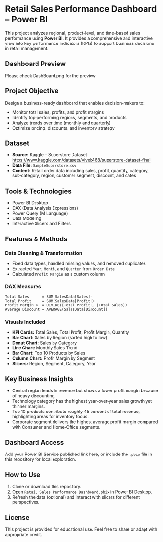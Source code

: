 # Retail Sales Performance Dashboard – Power BI

This project analyzes regional, product-level, and time-based sales performance using **Power BI**. It provides a comprehensive and interactive view into key performance indicators (KPIs) to support business decisions in retail management.

## Dashboard Preview
Please check DashBoard.png for the preview

## Project Objective
Design a business-ready dashboard that enables decision‑makers to:
- Monitor total sales, profits, and profit margins
- Identify top‑performing regions, segments, and products
- Analyze trends over time (monthly and quarterly)
- Optimize pricing, discounts, and inventory strategy

## Dataset
- **Source:** Kaggle – Superstore Dataset  
  <https://www.kaggle.com/datasets/vivek468/superstore-dataset-final>
- **Data File:** `SampleSuperstore.csv`
- **Content:** Retail order data including sales, profit, quantity, category, sub‑category, region, customer segment, discount, and dates

## Tools & Technologies
- Power BI Desktop
- DAX (Data Analysis Expressions)
- Power Query (M Language)
- Data Modeling
- Interactive Slicers and Filters

## Features & Methods

### Data Cleaning & Transformation
- Fixed data types, handled missing values, and removed duplicates
- Extracted `Year`, `Month`, and `Quarter` from `Order Date`
- Calculated `Profit Margin` as a custom column

### DAX Measures
```DAX
Total Sales      = SUM(SalesData[Sales])
Total Profit     = SUM(SalesData[Profit])
Profit Margin %  = DIVIDE([Total Profit], [Total Sales])
Average Discount = AVERAGE(SalesData[Discount])
```

### Visuals Included
- **KPI Cards:** Total Sales, Total Profit, Profit Margin, Quantity
- **Bar Chart:** Sales by Region (sorted high to low)
- **Donut Chart:** Sales by Category
- **Line Chart:** Monthly Sales Trend
- **Bar Chart:** Top 10 Products by Sales
- **Column Chart:** Profit Margin by Segment
- **Slicers:** Region, Segment, Category, Year

## Key Business Insights
- Central region leads in revenue but shows a lower profit margin because of heavy discounting.
- Technology category has the highest year‑over‑year sales growth yet thinner margins.
- Top 10 products contribute roughly 45 percent of total revenue, highlighting areas for inventory focus.
- Corporate segment delivers the highest average profit margin compared with Consumer and Home‑Office segments.

## Dashboard Access
Add your Power BI Service published link here, or include the `.pbix` file in this repository for local exploration.

## How to Use
1. Clone or download this repository.
2. Open `Retail Sales Performance Dashboard.pbix` in Power BI Desktop.
3. Refresh the data (optional) and interact with slicers for different perspectives.


## License
This project is provided for educational use. Feel free to share or adapt with appropriate credit.
